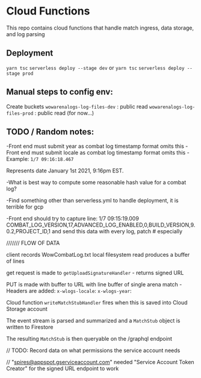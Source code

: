 # Cloud Functions

This repo contains cloud functions that handle match ingress, data storage, and log parsing

## Deployment

`yarn tsc`
`serverless deploy --stage dev`
or
`yarn tsc`
`serverless deploy --stage prod`

## Manual steps to config env:

Create buckets
`wowarenalogs-log-files-dev` : public read
`wowarenalogs-log-files-prod` : public read (for now...)

## TODO / Random notes:

-Front end must submit year as combat log timestamp format omits this
-Front end must submit locale as combat log timestamp format omits this
-Example:
`1/7 09:16:18.467`

Represents date January 1st 2021, 9:16pm EST.

-What is best way to compute some reasonable hash value for a combat log?

-Find something other than serverless.yml to handle deployment, it is terrible for gcp

-Front end should try to capture line:
1/7 09:15:19.009 COMBAT_LOG_VERSION,17,ADVANCED_LOG_ENABLED,0,BUILD_VERSION,9.0.2,PROJECT_ID,1
and send this data with every log, patch # especially

/////// FLOW OF DATA

client records WowCombatLog.txt
local filesystem read produces a buffer of lines

get request is made to `getUploadSignatureHandler` - returns signed URL

PUT is made with buffer to URL with line buffer of single arena match
-Headers are added:
`x-wlogs-locale`: <timezone of local machine>
`x-wlogs-year`: <current year>

Cloud function `writeMatchStubHandler` fires when this is saved into Cloud Storage account

The event stream is parsed and summarized and a `MatchStub` object is written to Firestore

The resulting `MatchStub` is then queryable on the /graphql endpoint

// TODO: Record data on what permissions the service account needs

// "spires@appspot.gserviceaccount.com" needed "Service Account Token Creator" for the signed URL endpoint to work
